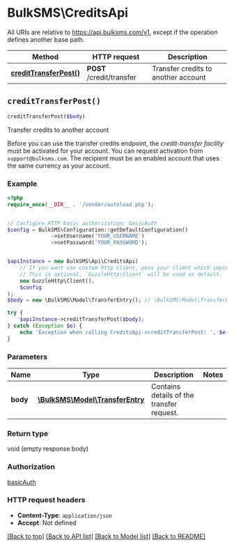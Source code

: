# BulkSMS\CreditsApi

All URIs are relative to https://api.bulksms.com/v1, except if the operation defines another base path.

| Method | HTTP request | Description |
| ------------- | ------------- | ------------- |
| [**creditTransferPost()**](CreditsApi.md#creditTransferPost) | **POST** /credit/transfer | Transfer credits to another account |


## `creditTransferPost()`

```php
creditTransferPost($body)
```

Transfer credits to another account

Before you can use the transfer credits endpoint, the _credit-transfer facility_ must be activated for your account.  You can request activation from `support@bulksms.com`.   The recipient must be an enabled account that uses the same currency as your account.

### Example

```php
<?php
require_once(__DIR__ . '/vendor/autoload.php');


// Configure HTTP basic authorization: basicAuth
$config = BulkSMS\Configuration::getDefaultConfiguration()
              ->setUsername('YOUR_USERNAME')
              ->setPassword('YOUR_PASSWORD');


$apiInstance = new BulkSMS\Api\CreditsApi(
    // If you want use custom http client, pass your client which implements `GuzzleHttp\ClientInterface`.
    // This is optional, `GuzzleHttp\Client` will be used as default.
    new GuzzleHttp\Client(),
    $config
);
$body = new \BulkSMS\Model\TransferEntry(); // \BulkSMS\Model\TransferEntry | Contains details of the transfer request.

try {
    $apiInstance->creditTransferPost($body);
} catch (Exception $e) {
    echo 'Exception when calling CreditsApi->creditTransferPost: ', $e->getMessage(), PHP_EOL;
}
```

### Parameters

| Name | Type | Description  | Notes |
| ------------- | ------------- | ------------- | ------------- |
| **body** | [**\BulkSMS\Model\TransferEntry**](../Model/TransferEntry.md)| Contains details of the transfer request. | |

### Return type

void (empty response body)

### Authorization

[basicAuth](../../README.md#basicAuth)

### HTTP request headers

- **Content-Type**: `application/json`
- **Accept**: Not defined

[[Back to top]](#) [[Back to API list]](../../README.md#endpoints)
[[Back to Model list]](../../README.md#models)
[[Back to README]](../../README.md)

